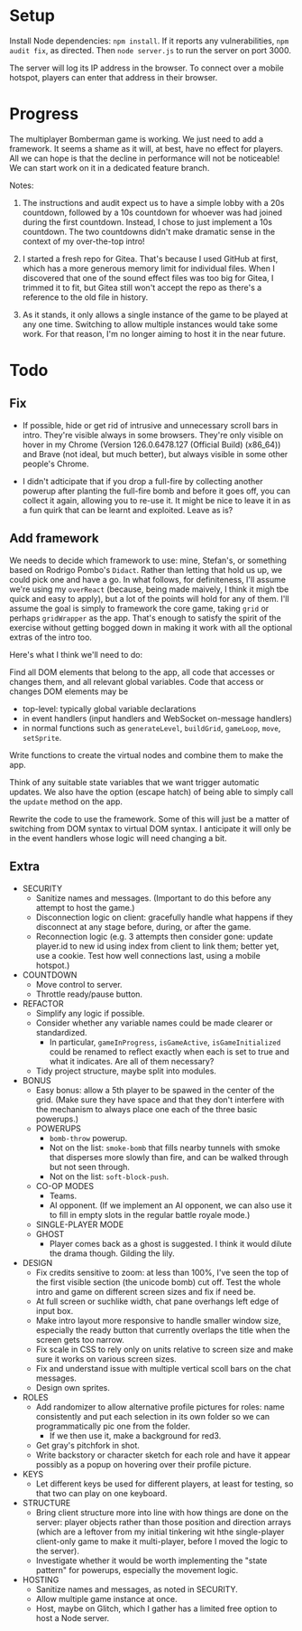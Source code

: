 # Setup

Install Node dependencies: `npm install`. If it reports any vulnerabilities, `npm audit fix`, as directed. Then `node server.js` to run the server on port 3000.

The server will log its IP address in the browser. To connect over a mobile hotspot, players can enter that address in their browser.

# Progress

The multiplayer Bomberman game is working. We just need to add a framework. It seems a shame as it will, at best, have no effect for players. All we can hope is that the decline in performance will not be noticeable! We can start work on it in a dedicated feature branch.

Notes:

1. The instructions and audit expect us to have a simple lobby with a 20s countdown, followed by a 10s countdown for whoever was had joined during the first countdown. Instead, I chose to just implement a 10s countdown. The two countdowns didn't make dramatic sense in the context of my over-the-top intro!

2. I started a fresh repo for Gitea. That's because I used GitHub at first, which has a more generous memory limit for individual files. When I discovered that one of the sound effect files was too big for Gitea, I trimmed it to fit, but Gitea still won't accept the repo as there's a reference to the old file in history.

3. As it stands, it only allows a single instance of the game to be played at any one time. Switching to allow multiple instances would take some work. For that reason, I'm no longer aiming to host it in the near future.

# Todo

## Fix

- If possible, hide or get rid of intrusive and unnecessary scroll bars in intro. They're visible always in some browsers. They're only visible on hover in my Chrome (Version 126.0.6478.127 (Official Build) (x86_64)) and Brave (not ideal, but much better), but always visible in some other people's Chrome.

- I didn't adticipate that if you drop a full-fire by collecting another powerup after planting the full-fire bomb and before it goes off, you can collect it again, allowing you to re-use it. It might be nice to leave it in as a fun quirk that can be learnt and exploited. Leave as is?

## Add framework

We needs to decide which framework to use: mine, Stefan's, or something based on Rodrigo Pombo's `Didact`. Rather than letting that hold us up, we could pick one and have a go. In what follows, for definiteness, I'll assume we're using my `overReact` (because, being made maively, I think it migh tbe quick and easy to apply), but a lot of the points will hold for any of them. I'll assume the goal is simply to framework the core game, taking `grid` or perhaps `gridWrapper` as the app. That's enough to satisfy the spirit of the exercise without getting bogged down in making it work with all the optional extras of the intro too.

Here's what I think we'll need to do:

Find all DOM elements that belong to the app, all code that accesses or changes them, and all relevant global variables. Code that access or changes DOM elements may be

- top-level: typically global variable declarations
- in event handlers (input handlers and WebSocket on-message handlers)
- in normal functions such as `generateLevel`, `buildGrid`, `gameLoop`, `move`, `setSprite`.

Write functions to create the virtual nodes and combine them to make the app.

Think of any suitable state variables that we want trigger automatic updates. We also have the option (escape hatch) of being able to simply call the `update` method on the app.

Rewrite the code to use the framework. Some of this will just be a matter of switching from DOM syntax to virtual DOM syntax. I anticipate it will only be in the event handlers whose logic will need changing a bit.

## Extra

- SECURITY
  - Sanitize names and messages. (Important to do this before any attempt to host the game.)
  - Disconnection logic on client: gracefully handle what happens if they disconnect at any stage before, during, or after the game.
  - Reconnection logic (e.g. 3 attempts then consider gone: update player.id to new id using index from client to link them; better yet, use a cookie. Test how well connections last, using a mobile hotspot.)
- COUNTDOWN
  - Move control to server.
  - Throttle ready/pause button.
- REFACTOR
  - Simplify any logic if possible.
  - Consider whether any variable names could be made clearer or standardized.
    - In particular, `gameInProgress`, `isGameActive`, `isGameInitialized` could be renamed to reflect exactly when each is set to true and what it indicates. Are all of them necessary?
  - Tidy project structure, maybe split into modules.
- BONUS
  - Easy bonus: allow a 5th player to be spawed in the center of the grid. (Make sure they have space and that they don't interfere with the mechanism to always place one each of the three basic powerups.)
  - POWERUPS
    - `bomb-throw` powerup.
    - Not on the list: `smoke-bomb` that fills nearby tunnels with smoke that disperses more slowly than fire, and can be walked through but not seen through.
    - Not on the list: `soft-block-push`.
  - CO-OP MODES
    - Teams.
    - AI opponent. (If we implement an AI opponent, we can also use it to fill in empty slots in the regular battle royale mode.)
  - SINGLE-PLAYER MODE
  - GHOST
    - Player comes back as a ghost is suggested. I think it would dilute the drama though. Gilding the lily.
- DESIGN
  - Fix credits sensitive to zoom: at less than 100%, I've seen the top of the first visible section (the unicode bomb) cut off. Test the whole intro and game on different screen sizes and fix if need be.
  - At full screen or suchlike width, chat pane overhangs left edge of input box.
  - Make intro layout more responsive to handle smaller window size, especially the ready button that currently overlaps the title when the screen gets too narrow.
  - Fix scale in CSS to rely only on units relative to screen size and make sure it works on various screen sizes.
  - Fix and understand issue with multiple vertical scoll bars on the chat messages.
  - Design own sprites.
- ROLES
  - Add randomizer to allow alternative profile pictures for roles: name consistently and put each selection in its own folder so we can programmatically pic one from the folder.
    - If we then use it, make a background for red3.
  - Get gray's pitchfork in shot.
  - Write backstory or character sketch for each role and have it appear possibly as a popup on hovering over their profile picture.
- KEYS
  - Let different keys be used for different players, at least for testing, so that two can play on one keyboard.
- STRUCTURE
  - Bring client structure more into line with how things are done on the server: player objects rather than those position and direction arrays (which are a leftover from my initial tinkering wit hthe single-player client-only game to make it multi-player, before I moved the logic to the server).
  - Investigate whether it would be worth implementing the "state pattern" for powerups, especially the movement logic.
- HOSTING
  - Sanitize names and messages, as noted in SECURITY.
  - Allow multiple game instance at once.
  - Host, maybe on Glitch, which I gather has a limited free option to host a Node server.
